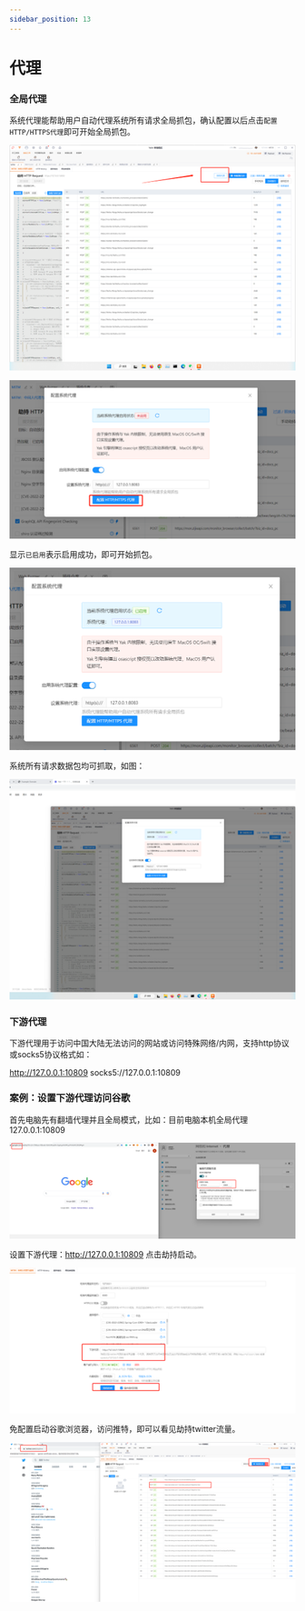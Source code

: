 ```yaml
---
sidebar_position: 13
---
```


# 代理

### 全局代理

系统代理能帮助用户自动代理系统所有请求全局抓包，确认配置以后点击`配置HTTP/HTTPS代理`即可开始全局抓包。

![](/img/products/yakit/mitm-32.png)

![](/img/products/yakit/mitm-33.png)

显示`已启用`表示启用成功，即可开始抓包。

![](/img/products/yakit/mitm-34.png)

系统所有请求数据包均可抓取，如图：

![](/img/products/yakit/mitm-35.png)

### 下游代理

下游代理用于访问中国大陆无法访问的网站或访问特殊网络/内网，支持http协议或socks5协议格式如：

http://127.0.0.1:10809   socks5://127.0.0.1:10809

### 案例：设置下游代理访问谷歌

首先电脑先有翻墙代理并且全局模式，比如：目前电脑本机全局代理127.0.0.1:10809

![](/img/products/yakit/mitm-36.png)

设置下游代理：http://127.0.0.1:10809 点击劫持启动。

![](/img/products/yakit/mitm-37.png)

免配置启动谷歌浏览器，访问推特，即可以看见劫持twitter流量。

![](/img/products/yakit/mitm-38.png)

